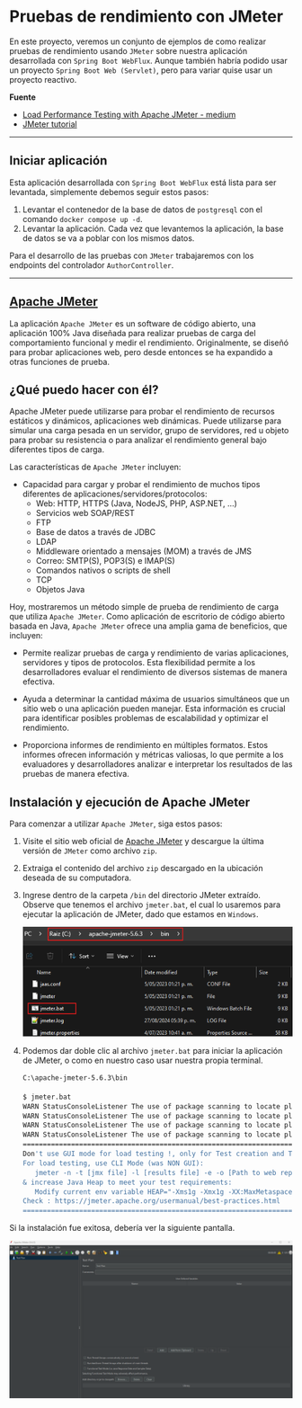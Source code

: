 # Pruebas de rendimiento con JMeter

En este proyecto, veremos un conjunto de ejemplos de como realizar pruebas de rendimiento usando `JMeter` sobre nuestra
aplicación desarrollada con `Spring Boot WebFlux`. Aunque también habría podido usar un proyecto
`Spring Boot Web (Servlet)`, pero para variar quise usar un proyecto reactivo.

**Fuente**

- [Load Performance Testing with Apache JMeter - medium](https://medium.com/@truongbui95/load-performance-testing-with-apache-jmeter-e20b41d5a3f2)
- [JMeter tutorial](https://howtodoinjava.com/java/library/jmeter-beginners-tutorial/)

---

## Iniciar aplicación

Esta aplicación desarrollada con `Spring Boot WebFlux` está lista para ser levantada, simplemente debemos seguir estos
pasos:

1. Levantar el contenedor de la base de datos de `postgresql` con el comando `docker compose up -d`.
2. Levantar la aplicación. Cada vez que levantemos la aplicación, la base de datos se va a poblar con los mismos datos.

Para el desarrollo de las pruebas con `JMeter` trabajaremos con los endpoints del controlador `AuthorController`.

---

## [Apache JMeter](https://jmeter.apache.org/index.html)

La aplicación `Apache JMeter` es un software de código abierto, una aplicación 100% Java diseñada para realizar pruebas
de carga del comportamiento funcional y medir el rendimiento. Originalmente, se diseñó para probar aplicaciones web,
pero desde entonces se ha expandido a otras funciones de prueba.

## ¿Qué puedo hacer con él?

Apache JMeter puede utilizarse para probar el rendimiento de recursos estáticos y dinámicos, aplicaciones web dinámicas.
Puede utilizarse para simular una carga pesada en un servidor, grupo de servidores, red u objeto para probar su
resistencia o para analizar el rendimiento general bajo diferentes tipos de carga.

Las características de `Apache JMeter` incluyen:

- Capacidad para cargar y probar el rendimiento de muchos tipos diferentes de aplicaciones/servidores/protocolos:
    - Web: HTTP, HTTPS (Java, NodeJS, PHP, ASP.NET, …)
    - Servicios web SOAP/REST
    - FTP
    - Base de datos a través de JDBC
    - LDAP
    - Middleware orientado a mensajes (MOM) a través de JMS
    - Correo: SMTP(S), POP3(S) e IMAP(S)
    - Comandos nativos o scripts de shell
    - TCP
    - Objetos Java

Hoy, mostraremos un método simple de prueba de rendimiento de carga que utiliza `Apache JMeter`. Como aplicación de
escritorio de código abierto basada en Java, `Apache JMeter` ofrece una amplia gama de beneficios, que incluyen:

- Permite realizar pruebas de carga y rendimiento de varias aplicaciones, servidores y tipos de protocolos. Esta
  flexibilidad permite a los desarrolladores evaluar el rendimiento de diversos sistemas de manera efectiva.


- Ayuda a determinar la cantidad máxima de usuarios simultáneos que un sitio web o una aplicación pueden manejar. Esta
  información es crucial para identificar posibles problemas de escalabilidad y optimizar el rendimiento.


- Proporciona informes de rendimiento en múltiples formatos. Estos informes ofrecen información y métricas valiosas, lo
  que permite a los evaluadores y desarrolladores analizar e interpretar los resultados de las pruebas de manera
  efectiva.

## Instalación y ejecución de Apache JMeter

Para comenzar a utilizar `Apache JMeter`, siga estos pasos:

1. Visite el sitio web oficial de [Apache JMeter](https://jmeter.apache.org/download_jmeter.cgi) y descargue la última
   versión de `JMeter` como archivo `zip`.
2. Extraiga el contenido del archivo `zip` descargado en la ubicación deseada de su computadora.
3. Ingrese dentro de la carpeta `/bin` del directorio JMeter extraído. Observe que tenemos el archivo `jmeter.bat`,
   el cual lo usaremos para ejecutar la aplicación de JMeter, dado que estamos en `Windows`.

   ![01.png](assets/01.png)

4. Podemos dar doble clic al archivo `jmeter.bat` para iniciar la aplicación de JMeter, o como en nuestro caso usar
   nuestra propia terminal.

      ````bash
      C:\apache-jmeter-5.6.3\bin
   
      $ jmeter.bat
      WARN StatusConsoleListener The use of package scanning to locate plugins is deprecated and will be removed in a future release
      WARN StatusConsoleListener The use of package scanning to locate plugins is deprecated and will be removed in a future release
      WARN StatusConsoleListener The use of package scanning to locate plugins is deprecated and will be removed in a future release
      WARN StatusConsoleListener The use of package scanning to locate plugins is deprecated and will be removed in a future release
      ================================================================================
      Don't use GUI mode for load testing !, only for Test creation and Test debugging.
      For load testing, use CLI Mode (was NON GUI):
         jmeter -n -t [jmx file] -l [results file] -e -o [Path to web report folder]
      & increase Java Heap to meet your test requirements:
         Modify current env variable HEAP="-Xms1g -Xmx1g -XX:MaxMetaspaceSize=256m" in the jmeter batch file
      Check : https://jmeter.apache.org/usermanual/best-practices.html
      ================================================================================
      ````

Si la instalación fue exitosa, debería ver la siguiente pantalla.

![02.png](assets/02.png)


